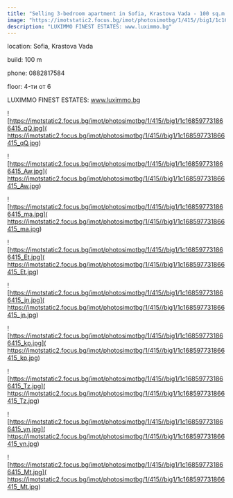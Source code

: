 ```yaml
---
title: "Selling 3-bedroom apartment in Sofia, Krastova Vada - 100 sq.m / 232487 EUR :: imot.bg Ad."
image: "https://imotstatic2.focus.bg/imot/photosimotbg/1/415//big1/1c168597731866415_h6.jpg"
description: "LUXIMMO FINEST ESTATES: www.luximmo.bg"
---
```


location: Sofia, Krastova Vada

build: 100 m

phone: 0882817584

floor: 4-ти от 6

LUXIMMO FINEST ESTATES: www.luximmo.bg


![https://imotstatic2.focus.bg/imot/photosimotbg/1/415//big1/1c168597731866415_qQ.jpg]( https://imotstatic2.focus.bg/imot/photosimotbg/1/415//big1/1c168597731866415_qQ.jpg)


![https://imotstatic2.focus.bg/imot/photosimotbg/1/415//big1/1c168597731866415_Aw.jpg]( https://imotstatic2.focus.bg/imot/photosimotbg/1/415//big1/1c168597731866415_Aw.jpg)


![https://imotstatic2.focus.bg/imot/photosimotbg/1/415//big1/1c168597731866415_ma.jpg]( https://imotstatic2.focus.bg/imot/photosimotbg/1/415//big1/1c168597731866415_ma.jpg)


![https://imotstatic2.focus.bg/imot/photosimotbg/1/415//big1/1c168597731866415_Et.jpg]( https://imotstatic2.focus.bg/imot/photosimotbg/1/415//big1/1c168597731866415_Et.jpg)


![https://imotstatic2.focus.bg/imot/photosimotbg/1/415//big1/1c168597731866415_jn.jpg]( https://imotstatic2.focus.bg/imot/photosimotbg/1/415//big1/1c168597731866415_jn.jpg)


![https://imotstatic2.focus.bg/imot/photosimotbg/1/415//big1/1c168597731866415_kp.jpg]( https://imotstatic2.focus.bg/imot/photosimotbg/1/415//big1/1c168597731866415_kp.jpg)


![https://imotstatic2.focus.bg/imot/photosimotbg/1/415//big1/1c168597731866415_Tz.jpg]( https://imotstatic2.focus.bg/imot/photosimotbg/1/415//big1/1c168597731866415_Tz.jpg)


![https://imotstatic2.focus.bg/imot/photosimotbg/1/415//big1/1c168597731866415_yn.jpg]( https://imotstatic2.focus.bg/imot/photosimotbg/1/415//big1/1c168597731866415_yn.jpg)


![https://imotstatic2.focus.bg/imot/photosimotbg/1/415//big1/1c168597731866415_Mt.jpg]( https://imotstatic2.focus.bg/imot/photosimotbg/1/415//big1/1c168597731866415_Mt.jpg)


